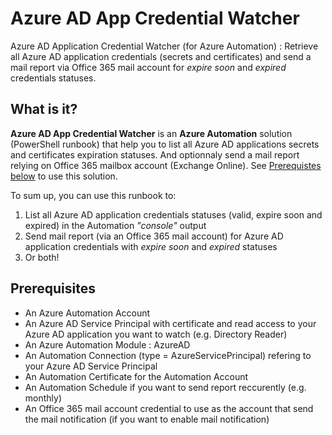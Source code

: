 # Azure AD App Credential Watcher

Azure AD Application Credential Watcher (for Azure Automation) : Retrieve all Azure AD application credentials (secrets and certificates) and send a mail report via Office 365 mail account for *expire soon* and *expired* credentials statuses.

## What is it?

**Azure AD App Credential Watcher** is an **Azure Automation** solution (PowerShell runbook) that help you to list all Azure AD applications secrets and certificates expiration statuses. And optionnaly send a mail report relying on Office 365 mailbox account (Exchange Online). See [Prerequistes below](https://github.com/jdmsft/AzureADAppCredWatcher#prerequisites) to use this solution.

To sum up, you can use this runbook to:

1) List all Azure AD application credentials statuses (valid, expire soon and expired) in the Automation *"console"* output
2) Send mail report (via an Office 365 mail account) for Azure AD application credentials with *expire soon* and *expired* statuses
3) Or both!

## Prerequisites

* An Azure Automation Account
* An Azure AD Service Principal with certificate and read access to your Azure AD application you want to watch (e.g. Directory Reader)
* An Azure Automation Module : AzureAD
* An Automation Connection (type = AzureServicePrincipal) refering to your Azure AD Service Principal
* An Automation Certificate for the Automation Account
* An Automation Schedule if you want to send report reccurently (e.g. monthly)
* An Office 365 mail account credential to use as the account that send the mail notification (if you want to enable mail notification)
